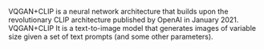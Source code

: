 VQGAN+CLIP is a neural network architecture that builds upon the revolutionary CLIP architecture published by OpenAI in January 2021. VQGAN+CLIP It is a text-to-image model that generates images of variable size given a set of text prompts (and some other parameters).
